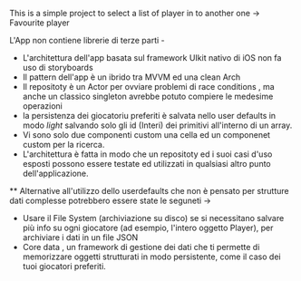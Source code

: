 This is a simple project to select a list of player in to another one -> Favourite player

L'App non contiene librerie di terze parti -
- L'architettura dell'app basata sul framework UIkit nativo di iOS non fa uso di storyboards
- Il pattern dell'app è un ibrido tra MVVM ed una clean Arch
- Il repositoty è un Actor per ovviare problemi di race conditions , ma anche un classico singleton avrebbe potuto compiere le medesime operazioni
- la persistenza dei giocatoriu preferiti è salvata nello user defaults in modo _light_ salvando solo gli id (Interi) dei primitivi all'interno di un array.
- Vi sono solo due componenti custom una cella ed un componenet custom per la ricerca.
- L'architettura è fatta in modo che un repositoty ed i suoi casi d'uso esposti possono essere testate ed utilizzati in qualsiasi altro punto dell'applicazione.

** Alternative all'utilizzo dello userdefaults che non è pensato per strutture dati complesse potrebbero essere state le seguneti ->
- Usare il File System (archiviazione su disco) se si necessitano salvare più info  su ogni giocatore (ad esempio, l'intero oggetto Player), per archiviare i dati in un file JSON
- Core data , un framework di gestione dei dati che ti permette di memorizzare oggetti strutturati in modo persistente, come il caso dei tuoi giocatori preferiti.

